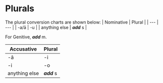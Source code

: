 # Plurals
The plural conversion charts are shown below:
| Nominative | Plural |
| --- | --- |
| -a/ā | -u |
| anything else | **_add_** s |

For Genitive, **_add_** m.

| Accusative | Plural |
| --- | --- |
| -ā | -i |
| -i | -o |
| anything else | **_add_** s |
